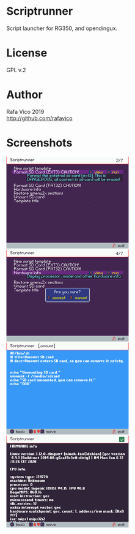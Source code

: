 # Scriptrunner

Script launcher for RG350, and opendingux.

# License

GPL v.2

# Author

Rafa Vico 2019<br>
http://github.com/rafavico

# Screenshots

<img src="screenshots/screenshot001.png" alt="image">
<img src="screenshots/screenshot003.png" alt="image">
<img src="screenshots/screenshot002.png" alt="image">
<img src="screenshots/screenshot004.png" alt="image">
